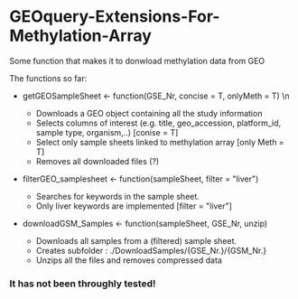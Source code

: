 # GEOquery-Extensions-For-Methylation-Array
Some function that makes it to donwload methylation data from GEO

The functions so far:

* getGEOSampleSheet <- function(GSE_Nr, concise = T, onlyMeth = T) \n
  * Downloads a GEO object containing all the study information
  * Selects columns of interest (e.g. title, geo_accession, platform_id, sample type, organism,..) [conise = T]
  * Select only sample sheets linked to methylation array [only Meth = T]
  * Removes all downloaded files (?)
              
* filterGEO_samplesheet <- function(sampleSheet, filter = "liver")
  * Searches for keywords in the sample sheet.
  * Only liver keywords are implemented [filter = "liver"]
              
* downloadGSM_Samples <- function(sampleSheet, GSE_Nr, unzip)
  * Downloads all samples from a (filtered) sample sheet.
  * Creates subfolder : ./DownloadSamples/{GSE_Nr.}/{GSM_Nr.}
  * Unzips all the files and removes compressed data


### It has not been throughly tested!

